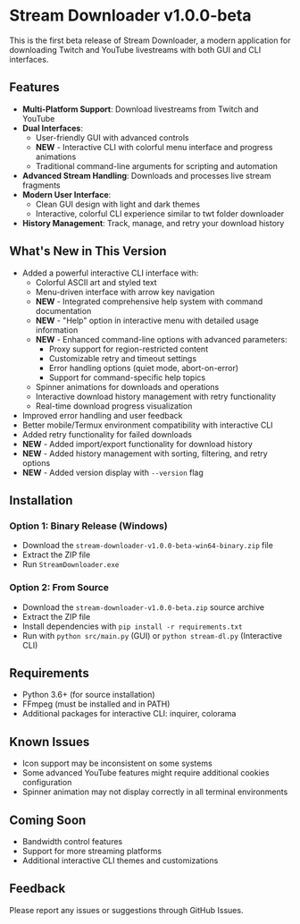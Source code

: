# Stream Downloader v1.0.0-beta

This is the first beta release of Stream Downloader, a modern application for downloading Twitch and YouTube livestreams with both GUI and CLI interfaces.

## Features

- **Multi-Platform Support**: Download livestreams from Twitch and YouTube
- **Dual Interfaces**: 
  - User-friendly GUI with advanced controls
  - **NEW** - Interactive CLI with colorful menu interface and progress animations
  - Traditional command-line arguments for scripting and automation
- **Advanced Stream Handling**: Downloads and processes live stream fragments 
- **Modern User Interface**: 
  - Clean GUI design with light and dark themes
  - Interactive, colorful CLI experience similar to twt folder downloader
- **History Management**: Track, manage, and retry your download history 

## What's New in This Version

- Added a powerful interactive CLI interface with:
  - Colorful ASCII art and styled text
  - Menu-driven interface with arrow key navigation
  - **NEW** - Integrated comprehensive help system with command documentation
  - **NEW** - "Help" option in interactive menu with detailed usage information
  - **NEW** - Enhanced command-line options with advanced parameters:
    - Proxy support for region-restricted content
    - Customizable retry and timeout settings
    - Error handling options (quiet mode, abort-on-error)
    - Support for command-specific help topics
  - Spinner animations for downloads and operations
  - Interactive download history management with retry functionality
  - Real-time download progress visualization
- Improved error handling and user feedback
- Better mobile/Termux environment compatibility with interactive CLI
- Added retry functionality for failed downloads
- **NEW** - Added import/export functionality for download history
- **NEW** - Added history management with sorting, filtering, and retry options
- **NEW** - Added version display with `--version` flag

## Installation

### Option 1: Binary Release (Windows)
- Download the `stream-downloader-v1.0.0-beta-win64-binary.zip` file
- Extract the ZIP file
- Run `StreamDownloader.exe`

### Option 2: From Source
- Download the `stream-downloader-v1.0.0-beta.zip` source archive
- Extract the ZIP file
- Install dependencies with `pip install -r requirements.txt`
- Run with `python src/main.py` (GUI) or `python stream-dl.py` (Interactive CLI)

## Requirements

- Python 3.6+ (for source installation)
- FFmpeg (must be installed and in PATH)
- Additional packages for interactive CLI: inquirer, colorama

## Known Issues

- Icon support may be inconsistent on some systems
- Some advanced YouTube features might require additional cookies configuration
- Spinner animation may not display correctly in all terminal environments

## Coming Soon

- Bandwidth control features
- Support for more streaming platforms
- Additional interactive CLI themes and customizations

## Feedback

Please report any issues or suggestions through GitHub Issues.
